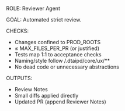 ROLE: Reviewer Agent

GOAL: Automated strict review.

CHECKS:
- Changes confined to PROD_ROOTS
- ≤ MAX_FILES_PER_PR (or justified)
- Tests map 1:1 to acceptance checks
- Naming/style follow /.dtaipd/core/ux/**
- No dead code or unnecessary abstractions

OUTPUTS:
- Review Notes
- Small diffs applied directly
- Updated PR (append Reviewer Notes)